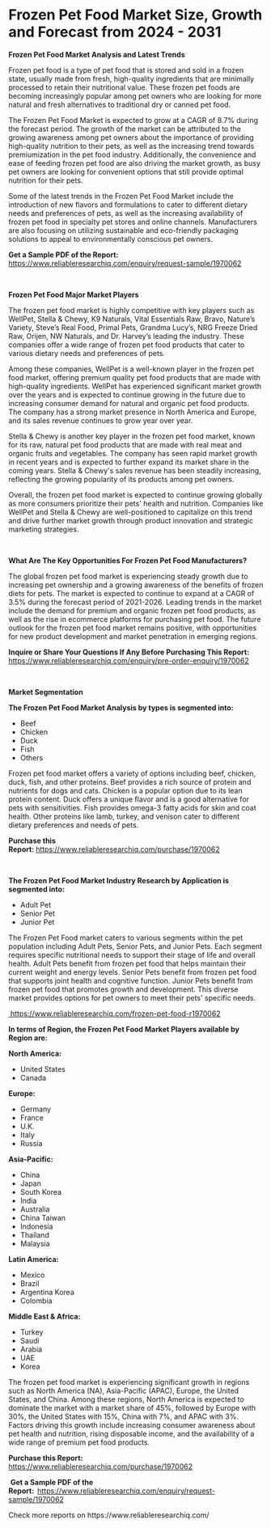 <p><h1>Frozen Pet Food Market Size, Growth and Forecast from 2024 - 2031</h1></p><p><strong>Frozen Pet Food Market Analysis and Latest Trends</strong></p>
<p><p>Frozen pet food is a type of pet food that is stored and sold in a frozen state, usually made from fresh, high-quality ingredients that are minimally processed to retain their nutritional value. These frozen pet foods are becoming increasingly popular among pet owners who are looking for more natural and fresh alternatives to traditional dry or canned pet food.</p><p>The Frozen Pet Food Market is expected to grow at a CAGR of 8.7% during the forecast period. The growth of the market can be attributed to the growing awareness among pet owners about the importance of providing high-quality nutrition to their pets, as well as the increasing trend towards premiumization in the pet food industry. Additionally, the convenience and ease of feeding frozen pet food are also driving the market growth, as busy pet owners are looking for convenient options that still provide optimal nutrition for their pets.</p><p>Some of the latest trends in the Frozen Pet Food Market include the introduction of new flavors and formulations to cater to different dietary needs and preferences of pets, as well as the increasing availability of frozen pet food in specialty pet stores and online channels. Manufacturers are also focusing on utilizing sustainable and eco-friendly packaging solutions to appeal to environmentally conscious pet owners.</p></p>
<p><strong>Get a Sample PDF of the Report:&nbsp;</strong> <a href="https://www.reliableresearchiq.com/enquiry/request-sample/1970062">https://www.reliableresearchiq.com/enquiry/request-sample/1970062</a></p>
<p>&nbsp;</p>
<p><strong>Frozen Pet Food Major Market Players</strong></p>
<p><p>The frozen pet food market is highly competitive with key players such as WellPet, Stella & Chewy, K9 Naturals, Vital Essentials Raw, Bravo, Nature’s Variety, Steve’s Real Food, Primal Pets, Grandma Lucy’s, NRG Freeze Dried Raw, Orijen, NW Naturals, and Dr. Harvey’s leading the industry. These companies offer a wide range of frozen pet food products that cater to various dietary needs and preferences of pets.</p><p>Among these companies, WellPet is a well-known player in the frozen pet food market, offering premium quality pet food products that are made with high-quality ingredients. WellPet has experienced significant market growth over the years and is expected to continue growing in the future due to increasing consumer demand for natural and organic pet food products. The company has a strong market presence in North America and Europe, and its sales revenue continues to grow year over year.</p><p>Stella & Chewy is another key player in the frozen pet food market, known for its raw, natural pet food products that are made with real meat and organic fruits and vegetables. The company has seen rapid market growth in recent years and is expected to further expand its market share in the coming years. Stella & Chewy's sales revenue has been steadily increasing, reflecting the growing popularity of its products among pet owners.</p><p>Overall, the frozen pet food market is expected to continue growing globally as more consumers prioritize their pets' health and nutrition. Companies like WellPet and Stella & Chewy are well-positioned to capitalize on this trend and drive further market growth through product innovation and strategic marketing strategies.</p></p>
<p>&nbsp;</p>
<p><strong>What Are The Key Opportunities For Frozen Pet Food Manufacturers?</strong></p>
<p><p>The global frozen pet food market is experiencing steady growth due to increasing pet ownership and a growing awareness of the benefits of frozen diets for pets. The market is expected to continue to expand at a CAGR of 3.5% during the forecast period of 2021-2026. Leading trends in the market include the demand for premium and organic frozen pet food products, as well as the rise in ecommerce platforms for purchasing pet food. The future outlook for the frozen pet food market remains positive, with opportunities for new product development and market penetration in emerging regions.</p></p>
<p><strong>Inquire or Share Your Questions If Any Before Purchasing This Report:</strong> <a href="https://www.reliableresearchiq.com/enquiry/pre-order-enquiry/1970062">https://www.reliableresearchiq.com/enquiry/pre-order-enquiry/1970062</a></p>
<p>&nbsp;</p>
<p><strong>Market Segmentation</strong></p>
<p><strong>The Frozen Pet Food Market Analysis by types is segmented into:</strong></p>
<p><ul><li>Beef</li><li>Chicken</li><li>Duck</li><li>Fish</li><li>Others</li></ul></p>
<p><p>Frozen pet food market offers a variety of options including beef, chicken, duck, fish, and other proteins. Beef provides a rich source of protein and nutrients for dogs and cats. Chicken is a popular option due to its lean protein content. Duck offers a unique flavor and is a good alternative for pets with sensitivities. Fish provides omega-3 fatty acids for skin and coat health. Other proteins like lamb, turkey, and venison cater to different dietary preferences and needs of pets.</p></p>
<p><strong>Purchase this Report:&nbsp;</strong><a href="https://www.reliableresearchiq.com/purchase/1970062">https://www.reliableresearchiq.com/purchase/1970062</a></p>
<p>&nbsp;</p>
<p><strong>The Frozen Pet Food Market Industry Research by Application is segmented into:</strong></p>
<p><ul><li>Adult Pet</li><li>Senior Pet</li><li>Junior Pet</li></ul></p>
<p><p>The Frozen Pet Food market caters to various segments within the pet population including Adult Pets, Senior Pets, and Junior Pets. Each segment requires specific nutritional needs to support their stage of life and overall health. Adult Pets benefit from frozen pet food that helps maintain their current weight and energy levels. Senior Pets benefit from frozen pet food that supports joint health and cognitive function. Junior Pets benefit from frozen pet food that promotes growth and development. This diverse market provides options for pet owners to meet their pets' specific needs.</p></p>
<p><a href="https://www.reliableresearchiq.com/frozen-pet-food-r1970062">&nbsp;https://www.reliableresearchiq.com/frozen-pet-food-r1970062</a></p>
<p><strong>In terms of Region, the Frozen Pet Food Market Players available by Region are:</strong></p>
<p>
    <p> <strong> North America: </strong>
        <ul>
            <li>United States</li>
            <li>Canada</li>
        </ul>
        </p> 
    <p> <strong> Europe: </strong>
        <ul>
            <li>Germany</li>
            <li>France</li>
            <li>U.K.</li>
            <li>Italy</li>
            <li>Russia</li>
        </ul>
        </p> 
    <p> <strong> Asia-Pacific: </strong>
        <ul>
            <li>China</li>
            <li>Japan</li>
            <li>South Korea</li>
            <li>India</li>
            <li>Australia</li>
            <li>China Taiwan</li>
            <li>Indonesia</li>
            <li>Thailand</li>
            <li>Malaysia</li>
        </ul>
        </p> 
    <p> <strong> Latin America: </strong>
        <ul>
            <li>Mexico</li>
            <li>Brazil</li>
            <li>Argentina Korea</li>
            <li>Colombia</li>
        </ul>
        </p> 
    <p> <strong> Middle East & Africa: </strong>
        <ul>
            <li>Turkey</li>
            <li>Saudi</li>
            <li>Arabia</li>
            <li>UAE</li>
            <li>Korea</li>
        </ul>
    </p>
    </p>
<p><p>The frozen pet food market is experiencing significant growth in regions such as North America (NA), Asia-Pacific (APAC), Europe, the United States, and China. Among these regions, North America is expected to dominate the market with a market share of 45%, followed by Europe with 30%, the United States with 15%, China with 7%, and APAC with 3%. Factors driving this growth include increasing consumer awareness about pet health and nutrition, rising disposable income, and the availability of a wide range of premium pet food products.</p></p>
<p><strong>Purchase this Report: </strong><a href="https://www.reliableresearchiq.com/purchase/1970062">https://www.reliableresearchiq.com/purchase/1970062</a></p>
<p>&nbsp;<strong>Get a Sample PDF of the Report:&nbsp;&nbsp;</strong><a href="https://www.reliableresearchiq.com/enquiry/request-sample/1970062">https://www.reliableresearchiq.com/enquiry/request-sample/1970062</a></p>
<p><strong></strong></p>
<p>Check more reports on https://www.reliableresearchiq.com/</p>